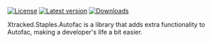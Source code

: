 ﻿[![License](https://img.shields.io/badge/License-Apache_2.0-blue.svg)](https://github.com/xtracked/staples-dotnet/blob/main/LICENSE) 
[![Latest version](https://img.shields.io/nuget/v/Xtracked.Staples.Autofac)](https://www.nuget.org/packages/Xtracked.Staples.Autofac)
[![Downloads](https://img.shields.io/nuget/dt/Xtracked.Staples.Autofac)](https://www.nuget.org/packages/Xtracked.Staples.Autofac)

Xtracked.Staples.Autofac is a library that adds extra functionality to Autofac, making a developer's life a bit easier.